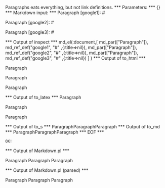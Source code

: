 Paragraphs eats everything, but not link definitions.
*** Parameters: ***
{}
*** Markdown input: ***
Paragraph
[google1]: #

Paragraph
 [google2]: #

Paragraph
  [google3]: #

*** Output of inspect ***
md_el(:document,[
	md_par(["Paragraph"]),
	md_ref_def("google1", "#" ,{:title=>nil}),
	md_par(["Paragraph"]),
	md_ref_def("google2", "#" ,{:title=>nil}),
	md_par(["Paragraph"]),
	md_ref_def("google3", "#" ,{:title=>nil})
] )
*** Output of to_html ***
<p>Paragraph</p
    ><p>Paragraph</p
    ><p>Paragraph</p
  >
*** Output of to_latex ***
Paragraph

Paragraph

Paragraph


*** Output of to_s ***
ParagraphParagraphParagraph
*** Output of to_md ***
ParagraphParagraphParagraph
*** EOF ***



	OK!



*** Output of Markdown.pl ***
<p>Paragraph
Paragraph
Paragraph</p>

*** Output of Markdown.pl (parsed) ***
<p>Paragraph
Paragraph
Paragraph</p
  >